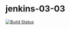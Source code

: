 # jenkins-03-03
[![Build Status](http://http://44.209.38.67:8080/buildStatus/icon?job=Matt%2FJenkins-03-03)](http://http://44.209.38.67:8080/job/Matt/job/Jenkins-03-03/)
